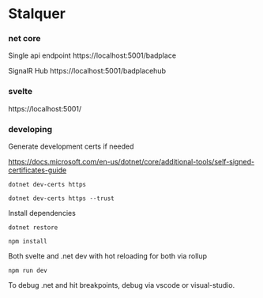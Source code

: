 
# Stalquer

### net core

Single api endpoint
https://localhost:5001/badplace

SignalR Hub
https://localhost:5001/badplacehub

### svelte

https://localhost:5001/

### developing

Generate development certs if needed

https://docs.microsoft.com/en-us/dotnet/core/additional-tools/self-signed-certificates-guide

```dotnet dev-certs https```

```dotnet dev-certs https --trust```

Install dependencies

``` dotnet restore ```

``` npm install ```

Both svelte and .net dev with hot reloading for both via rollup

```npm run dev```

To debug .net and hit breakpoints, debug via vscode or visual-studio.


